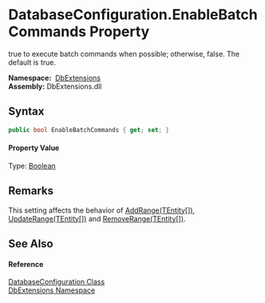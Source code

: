 DatabaseConfiguration.EnableBatchCommands Property
==================================================
true to execute batch commands when possible; otherwise, false. The default is true.

  **Namespace:**  [DbExtensions][1]  
  **Assembly:** DbExtensions.dll

Syntax
------

```csharp
public bool EnableBatchCommands { get; set; }
```

#### Property Value
Type: [Boolean][2]

Remarks
-------
 This setting affects the behavior of [AddRange(TEntity[])][3], [UpdateRange(TEntity[])][4] and [RemoveRange(TEntity[])][5]. 

See Also
--------

#### Reference
[DatabaseConfiguration Class][6]  
[DbExtensions Namespace][1]  

[1]: ../README.md
[2]: http://msdn.microsoft.com/en-us/library/a28wyd50
[3]: ../SqlTable_1/AddRange_1.md
[4]: ../SqlTable_1/UpdateRange_1.md
[5]: ../SqlTable_1/RemoveRange_1.md
[6]: README.md